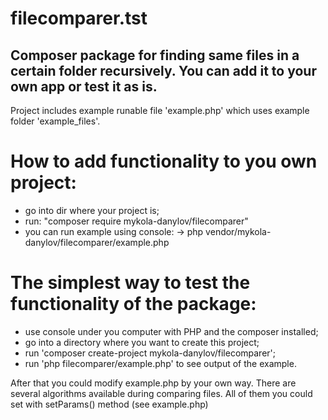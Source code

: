 # filecomparer.tst
Composer package for finding same files in a certain folder recursively.
You can add it to your own app or test it as is.
--
  Project includes example runable file 'example.php' which
uses example folder 'example_files'.

#  How to add functionality to you own project:
  - go into dir where your project is;
  - run: "composer require mykola-danylov/filecomparer"
  - you can run example using console:
    ->  php vendor/mykola-danylov/filecomparer/example.php

#  The simplest way to test the functionality of the package:
  - use console under you computer with PHP and the composer installed;
  - go into a directory where you want to create this project;
  - run 'composer create-project  mykola-danylov/filecomparer';
  - run 'php filecomparer/example.php' to see output of the example.
  
  After that you could modify example.php by your own way.
There are several algorithms available during comparing files.
All of them you could set with setParams() method (see example.php)
